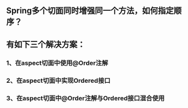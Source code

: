 ## Spring多个切面同时增强同一个方法，如何指定顺序？

## 有如下三个解决方案：

### 1、在aspect切面中使用@Order注解

### 2、在aspect切面中实现Ordered接口

### 3、在aspect切面中@Order注解与Ordered接口混合使用